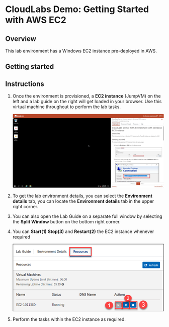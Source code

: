 # CloudLabs Demo: Getting Started with AWS EC2

## Overview
This lab environment has a Windows EC2 instance pre-deployed in AWS.

## Getting started

## Instructions

1. Once the environment is provisioned, a **EC2 instance** (JumpVM) on the left and a lab guide on the right will get loaded in your browser. Use this virtual machine throughout to perform the lab tasks.

    ![](images/guideandec2.png)

2. To get the lab environment details, you can select the **Environment details** tab, you can locate the **Environment details** tab in the upper right corner.
   
3. You can also open the Lab Guide on a separate full window by selecting the **Split Window** button on the bottom right corner.
   
4.  You can **Start(1)** **Stop(3)** and **Restart(2)** the EC2 instance whenever required

    ![](images/resourcestab.png)
    
5.  Perform the tasks within the EC2 instance as required.
